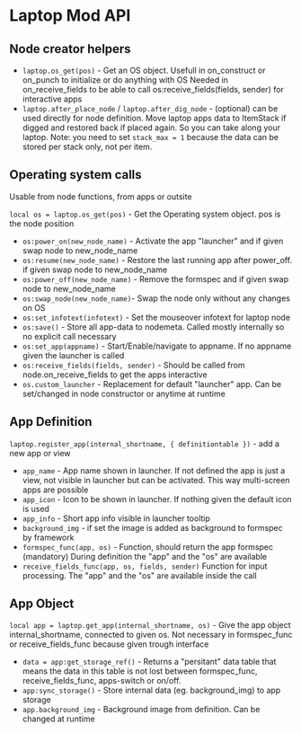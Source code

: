 # Laptop Mod API

## Node creator helpers
- `laptop.os_get(pos)` - Get an OS object. Usefull in on_construct or on_punch to initialize or do anything with OS
  Needed in on_receive_fields to be able to call os:receive_fields(fields, sender) for interactive apps
- `laptop.after_place_node` / `laptop.after_dig_node` - (optional) can be used directly for node definition. Move laptop apps data to ItemStack if digged and restored back if placed again. So you can take along your laptop. Note: you need to set `stack_max = 1` because the data can be stored per stack only, not per item.


## Operating system calls
Usable from node functions, from apps or outsite

`local os = laptop.os_get(pos)` - Get the Operating system object. pos is the node position

- `os:power_on(new_node_name)` - Activate the app "launcher" and if given swap node to new_node_name
- `os:resume(new_node_name)` - Restore the last running app after power_off. if given swap node to new_node_name
- `os:power_off(new_node_name)` - Remove the formspec and if given swap node to new_node_name
- `os:swap_node(new_node_name)`- Swap the node only without any changes on OS
- `os:set_infotext(infotext)` - Set the mouseover infotext for laptop node
- `os:save()` - Store all app-data to nodemeta. Called mostly internally so no explicit call necessary
- `os:set_app(appname)` - Start/Enable/navigate to appname. If no appname given the launcher is called
- `os:receive_fields(fields, sender)` - Should be called from node.on_receive_fields to get the apps interactive
- `os.custom_launcher` - Replacement for default "launcher" app. Can be set/changed in node constructor or anytime at runtime

## App Definition
`laptop.register_app(internal_shortname, { definitiontable })` - add a new app or view
- `app_name` - App name shown in launcher. If not defined the app is just a view, not visible in launcher but can be activated. This way multi-screen apps are possible
- `app_icon` - Icon to be shown in launcher. If nothing given the default icon is used
- `app_info` - Short app info visible in launcher tooltip
- `background_img` - if set the image is added as background to formspec by framework
- `formspec_func(app, os)` - Function, should return the app formspec (mandatory) During definition the "app" and the "os" are available
- `receive_fields_func(app, os, fields, sender)` Function for input processing. The "app" and the "os" are available inside the call

## App Object
`local app = laptop.get_app(internal_shortname, os)` - Give the app object internal_shortname, connected to given os. Not necessary in formspec_func or receive_fields_func because given trough interface
- `data = app:get_storage_ref()` - Returns a "persitant" data table that means the data in this table is not lost between formspec_func, receive_fields_func, apps-switch or on/off.
- `app:sync_storage()` - Store internal data (eg. background_img) to app storage
- `app.background_img` - Background image from definition. Can be changed at runtime
